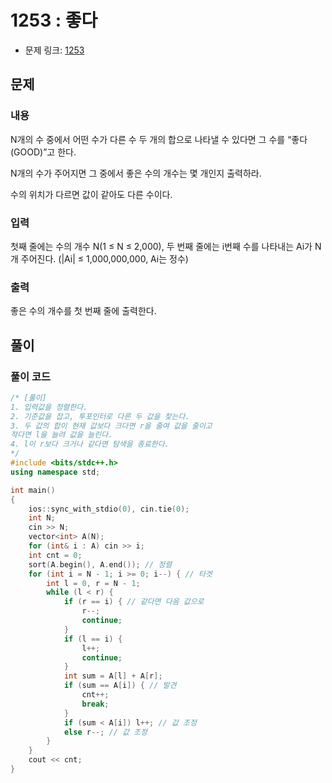 # 1253 : 좋다
- 문제 링크: [1253](https://www.acmicpc.net/problem/1253)

## 문제
### 내용
N개의 수 중에서 어떤 수가 다른 수 두 개의 합으로 나타낼 수 있다면 그 수를 “좋다(GOOD)”고 한다.

N개의 수가 주어지면 그 중에서 좋은 수의 개수는 몇 개인지 출력하라.

수의 위치가 다르면 값이 같아도 다른 수이다.

### 입력
첫째 줄에는 수의 개수 N(1 ≤ N ≤ 2,000), 두 번째 줄에는 i번째 수를 나타내는 Ai가 N개 주어진다. (|Ai| ≤ 1,000,000,000, Ai는 정수)

### 출력
좋은 수의 개수를 첫 번째 줄에 출력한다.

## 풀이
### 풀이 코드
```cpp
/* [풀이]
1. 입력값을 정렬한다.
2. 기준값을 잡고, 투포인터로 다른 두 값을 찾는다.
3. 두 값의 합이 현재 값보다 크다면 r을 줄여 값을 줄이고
작다면 l을 늘려 값을 늘린다.
4. l이 r보다 크거나 같다면 탐색을 종료한다.
*/
#include <bits/stdc++.h>
using namespace std;

int main()
{
	ios::sync_with_stdio(0), cin.tie(0);
	int N;
	cin >> N;
	vector<int> A(N);
	for (int& i : A) cin >> i;
	int cnt = 0;
	sort(A.begin(), A.end()); // 정렬
	for (int i = N - 1; i >= 0; i--) { // 타겟
		int l = 0, r = N - 1;
		while (l < r) {
			if (r == i) { // 같다면 다음 값으로
				r--;
				continue;
			}
			if (l == i) {
				l++;
				continue;
			}
			int sum = A[l] + A[r];
			if (sum == A[i]) { // 발견
				cnt++;
				break;
			}
			if (sum < A[i]) l++; // 값 조정
			else r--; // 값 조정
		}
	}
	cout << cnt;
}
```